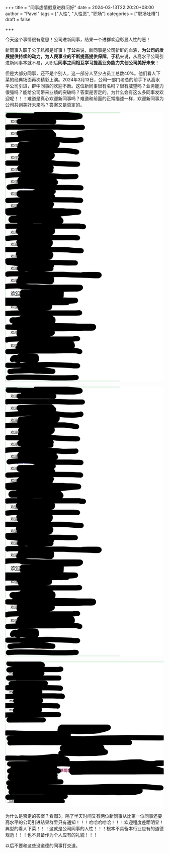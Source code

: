 +++
title = "同事虚情假意进群问好"
date = 2024-03-13T22:20:20+08:00
author = "Pavel"
tags = ["人性", "人性恶", "职场"]
categories = ["职场吐槽"]
draft = false

+++

今天这个事情很有意思！公司进新同事，结果一个进群欢迎彰显人性的恶！

新同事入职于公于私都是好事！**于公**来说，新同事是公司新鲜的血液，**为公司的发展提供持续的动力，为人民事业的不断提高提供保障**。**于私**来说，从高水平公司引进新同事本就不易，入职后**同事之间相互学习提高业务能力共创公司美好未来**！

但是大部分同事，还不是个别人，这一部分人至少占员工总数40%。他们看人下菜的经典场面再次精彩上演。2024年3月13日，公司一部门老总的前手下从高水平公司引进，群中同事的欢迎不断。这位新同事很有名吗？很有威望吗？业务能力很强吗？能给公司带来业绩的突破吗？答案是否定的。为什么会有这么多同事发欢迎呢！！！难道是真心欢迎新同事吗？难道和前面的正常描述一样，欢迎新同事为公司共创美好未来吗？答案又是否定的。

![图1](/img/2024-03-13-同事虚情假意进群问好1.png)

![图2](/img/2024-03-13-同事虚情假意进群问好2.png)

![图3](/img/2024-03-13-同事虚情假意进群问好3.png)

为什么是否定的答案？看图3，隔了半天时间又有两位新同事从比第一位同事还要高水平的公司引进结果群里只有通知！！！哈哈哈哈哈！！！欢迎程度差距明显！典型的看人下菜！！！这就是公司同事的人性！！！根本不具备本行业应有的道德规范！！！也不具备作为个人应有的礼貌！！！

以后不要和这些没道德的同事打交道。
